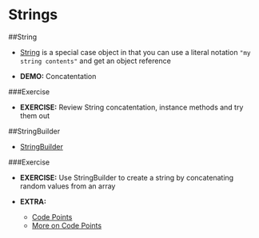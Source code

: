 # Strings

##String

* [String](http://docs.oracle.com/javase/tutorial/java/data/strings.html) is a special case object in that you can use a literal notation ``"my string contents"`` and get an object reference

* __DEMO:__ Concatentation

###Exercise
* __EXERCISE:__ Review String concatentation, instance methods and try them out

##StringBuilder
* [StringBuilder](http://docs.oracle.com/javase/6/docs/api/java/lang/StringBuilder.html)

###Exercise
* __EXERCISE:__ Use StringBuilder to create a string by concatenating random values from an array


* __EXTRA:__
  * [Code Points](http://mindprod.com/jgloss/codepoint.html)
  * [More on Code Points](http://www.ibm.com/developerworks/java/library/j-unicode/index.html?ca=dat)


